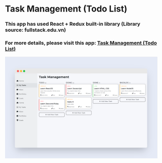 # Task Management (Todo List)
### This app has used React + Redux built-in library (Library source: fullstack.edu.vn)
### For more details, please visit this app: [Task Management (Todo List)](https://hdang09.github.io/todo-list/)

![Thumbnail](https://raw.githubusercontent.com/hdang09/todo-list/main/assets/img/Thumbnail.png)
